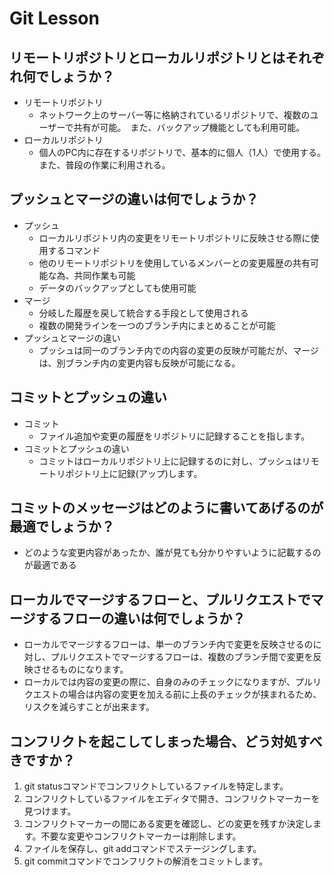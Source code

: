 # Git Lesson

## リモートリポジトリとローカルリポジトリとはそれぞれ何でしょうか？

* リモートリポジトリ
  * ネットワーク上のサーバー等に格納されているリポジトリで、複数のユーザーで共有が可能。　また、バックアップ機能としても利用可能。
* ローカルリポジトリ
  * 個人のPC内に存在するリポジトリで、基本的に個人（1人）で使用する。　また、普段の作業に利用される。

## プッシュとマージの違いは何でしょうか？

* プッシュ　
  * ローカルリポジトリ内の変更をリモートリポジトリに反映させる際に使用するコマンド
  * 他のリモートリポジトリを使用しているメンバーとの変更履歴の共有可能な為、共同作業も可能
  * データのバックアップとしても使用可能
* マージ
  * 分岐した履歴を戻して統合する手段として使用される
  * 複数の開発ラインを一つのブランチ内にまとめることが可能
* プッシュとマージの違い
  * プッシュは同一のブランチ内での内容の変更の反映が可能だが、マージは、別ブランチ内の変更内容も反映が可能になる。

## コミットとプッシュの違い

* コミット
  * ファイル追加や変更の履歴をリポジトリに記録することを指します。
* コミットとプッシュの違い
  * コミットはローカルリポジトリ上に記録するのに対し、プッシュはリモートリポジトリ上に記録(アップ)します。

## コミットのメッセージはどのように書いてあげるのが最適でしょうか？

* どのような変更内容があったか、誰が見ても分かりやすいように記載するのが最適である

## ローカルでマージするフローと、プルリクエストでマージするフローの違いは何でしょうか？

* ローカルでマージするフローは、単一のブランチ内で変更を反映させるのに対し、プルリクエストでマージするフローは、複数のブランチ間で変更を反映させるものになります。
* ローカルでは内容の変更の際に、自身のみのチェックになりますが、プルリクエストの場合は内容の変更を加える前に上長のチェックが挟まれるため、リスクを減らすことが出来ます。

## コンフリクトを起こしてしまった場合、どう対処すべきですか？

1. git statusコマンドでコンフリクトしているファイルを特定します。
2. コンフリクトしているファイルをエディタで開き、コンフリクトマーカーを見つけます。
3. コンフリクトマーカーの間にある変更を確認し、どの変更を残すか決定します。不要な変更やコンフリクトマーカーは削除します。
4. ファイルを保存し、git addコマンドでステージングします。
5. git commitコマンドでコンフリクトの解消をコミットします。